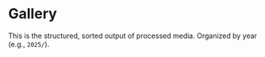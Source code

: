 # Gallery

This is the structured, sorted output of processed media. Organized by year (e.g., `2025/`).